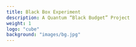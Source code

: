 ```yaml
---
title: Black Box Experiment
description: A Quantum “Black Budget” Project
weight: 1
logo: "cube"
background: "images/bg.jpg"
---
```


